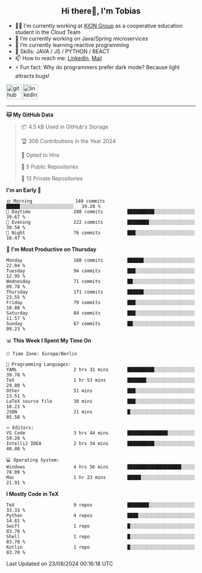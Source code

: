 <h2 align="center">Hi there👋, I'm Tobias</h2>

- 🧑‍💼 I'm currently working at [KION Group](https://www.kiongroup.com/) as a cooperative education student in the Cloud Team
- 🔭 I’m currently working on Java/Spring microservices 
- 🌱 I’m currently learning reactive programming 
- 💪 Skills: JAVA / JS / PYTHON / REACT
- 📫 How to reach me: [LinkedIn](https://www.linkedin.com/in/tgoetz), [Mail](mailto:mail@tobiasgoetz.com) 
- ⚡ Fun fact: Why do programmers prefer dark mode? Because light attracts bugs!

[<img src='https://cdn.jsdelivr.net/npm/simple-icons@3.0.1/icons/github.svg' alt='github' height='40'>](https://github.com/TobiasGoetz)  [<img src='https://cdn.jsdelivr.net/npm/simple-icons@3.0.1/icons/linkedin.svg' alt='linkedin' height='40'>](https://www.linkedin.com/in/tgoetz/)  

---

<!--START_SECTION:waka-->
**🐱 My GitHub Data** 

> 📦 4.5 kB Used in GitHub's Storage 
 > 
> 🏆 306 Contributions in the Year 2024
 > 
> 💼 Opted to Hire
 > 
> 📜 5 Public Repositories 
 > 
> 🔑 13 Private Repositories 
 > 
**I'm an Early 🐤** 

```text
🌞 Morning                140 commits         █████░░░░░░░░░░░░░░░░░░░░   19.28 % 
🌆 Daytime                288 commits         ██████████░░░░░░░░░░░░░░░   39.67 % 
🌃 Evening                222 commits         ████████░░░░░░░░░░░░░░░░░   30.58 % 
🌙 Night                  76 commits          ███░░░░░░░░░░░░░░░░░░░░░░   10.47 % 
```
📅 **I'm Most Productive on Thursday** 

```text
Monday                   160 commits         ██████░░░░░░░░░░░░░░░░░░░   22.04 % 
Tuesday                  94 commits          ███░░░░░░░░░░░░░░░░░░░░░░   12.95 % 
Wednesday                71 commits          ██░░░░░░░░░░░░░░░░░░░░░░░   09.78 % 
Thursday                 171 commits         ██████░░░░░░░░░░░░░░░░░░░   23.55 % 
Friday                   79 commits          ███░░░░░░░░░░░░░░░░░░░░░░   10.88 % 
Saturday                 84 commits          ███░░░░░░░░░░░░░░░░░░░░░░   11.57 % 
Sunday                   67 commits          ██░░░░░░░░░░░░░░░░░░░░░░░   09.23 % 
```


📊 **This Week I Spent My Time On** 

```text
🕑︎ Time Zone: Europe/Berlin

💬 Programming Languages: 
YAML                     2 hrs 31 mins       ██████████░░░░░░░░░░░░░░░   39.78 % 
TeX                      1 hr 53 mins        ███████░░░░░░░░░░░░░░░░░░   29.80 % 
Other                    51 mins             ███░░░░░░░░░░░░░░░░░░░░░░   13.51 % 
LaTeX source file        38 mins             ███░░░░░░░░░░░░░░░░░░░░░░   10.23 % 
JSON                     21 mins             █░░░░░░░░░░░░░░░░░░░░░░░░   05.58 % 

🔥 Editors: 
VS Code                  3 hrs 44 mins       ███████████████░░░░░░░░░░   59.20 % 
IntelliJ IDEA            2 hrs 34 mins       ██████████░░░░░░░░░░░░░░░   40.80 % 

💻 Operating System: 
Windows                  4 hrs 56 mins       ████████████████████░░░░░   78.09 % 
Mac                      1 hr 23 mins        █████░░░░░░░░░░░░░░░░░░░░   21.91 % 
```

**I Mostly Code in TeX** 

```text
TeX                      9 repos             ████████░░░░░░░░░░░░░░░░░   33.33 % 
Python                   4 repos             ████░░░░░░░░░░░░░░░░░░░░░   14.81 % 
Swift                    1 repo              █░░░░░░░░░░░░░░░░░░░░░░░░   03.70 % 
Shell                    1 repo              █░░░░░░░░░░░░░░░░░░░░░░░░   03.70 % 
Kotlin                   1 repo              █░░░░░░░░░░░░░░░░░░░░░░░░   03.70 % 
```




 Last Updated on 23/08/2024 00:16:18 UTC
<!--END_SECTION:waka-->
